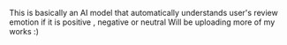 This is basically an AI model that automatically understands user's review emotion if it is positive , negative or neutral
Will be uploading more of my works :)
